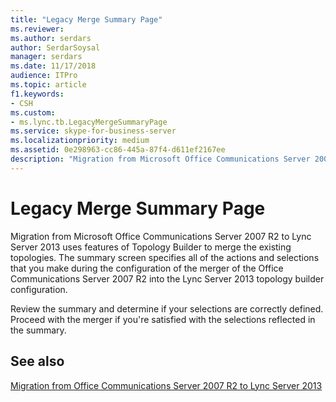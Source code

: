 ```yaml
---
title: "Legacy Merge Summary Page"
ms.reviewer: 
ms.author: serdars
author: SerdarSoysal
manager: serdars
ms.date: 11/17/2018
audience: ITPro
ms.topic: article
f1.keywords:
- CSH
ms.custom:
- ms.lync.tb.LegacyMergeSummaryPage
ms.service: skype-for-business-server
ms.localizationpriority: medium
ms.assetid: 0e298963-cc86-445a-87f4-d611ef2167ee
description: "Migration from Microsoft Office Communications Server 2007 R2 to Lync Server 2013 uses features of Topology Builder to merge the existing topologies. The summary screen specifies all of the actions and selections that you make during the configuration of the merger of the Office Communications Server 2007 R2 into the Lync Server 2013 topology builder configuration."
---
```


# Legacy Merge Summary Page

Migration from Microsoft Office Communications Server 2007 R2 to Lync Server 2013 uses features of Topology Builder to merge the existing topologies. The summary screen specifies all of the actions and selections that you make during the configuration of the merger of the Office Communications Server 2007 R2 into the Lync Server 2013 topology builder configuration.

Review the summary and determine if your selections are correctly defined. Proceed with the merger if you're satisfied with the selections reflected in the summary.

## See also

[Migration from Office Communications Server 2007 R2 to Lync Server 2013](/previous-versions/office/lync-server-2013/migration-from-office-communications-server-2007-r2-to-lync-server-2013)